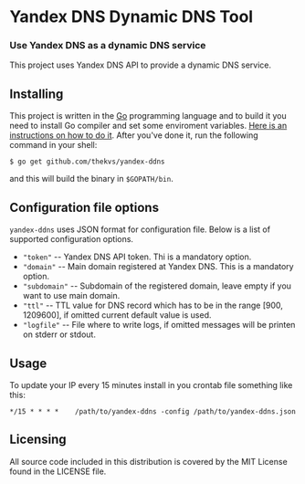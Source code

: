 # Yandex DNS Dynamic DNS Tool
### Use Yandex DNS as a dynamic DNS service

This project uses Yandex DNS API to provide a dynamic DNS service.

## Installing
This project is written in the [Go](http://golang.org/) programming language and to build it you need to install Go compiler and set some enviroment variables. [Here is an instructions on how to do it](http://golang.org/doc/install). After you've done it, run the following command in your shell:
```
$ go get github.com/thekvs/yandex-ddns
```
and this will build the binary in ```$GOPATH/bin```.

## Configuration file options
```yandex-ddns``` uses JSON format for configuration file. Below is a list of supported configuration options.

* ```"token"``` -- Yandex DNS API token. Thi is a mandatory option.
* ```"domain"``` -- Main domain registered at Yandex DNS. This is a mandatory option.
* ```"subdomain"``` -- Subdomain of the registered domain, leave empty if you want to use main domain.
* ```"ttl"``` -- TTL value for DNS record which has to be in the range [900, 1209600], if omitted current default value is used.
* ```"logfile"``` -- File where to write logs, if omitted messages will be printen on stderr or stdout.

## Usage
To update your IP every 15 minutes install in you crontab file something like this:
```
*/15 * * * *    /path/to/yandex-ddns -config /path/to/yandex-ddns.json
```

## Licensing
All source code included in this distribution is covered by the MIT License found in the LICENSE file.
